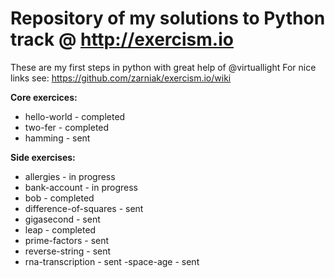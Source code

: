 # Repository of my solutions to Python track @ http://exercism.io
These are my first steps in python with great help of @virtuallight
For nice links see: https://github.com/zarniak/exercism.io/wiki

**Core exercices:**
- hello-world - completed
- two-fer - completed
- hamming - sent

**Side exercises:**
- allergies - in progress
- bank-account - in progress 
- bob - completed
- difference-of-squares - sent
- gigasecond - sent
- leap - completed
- prime-factors - sent
- reverse-string - sent
- rna-transcription - sent
 -space-age - sent
